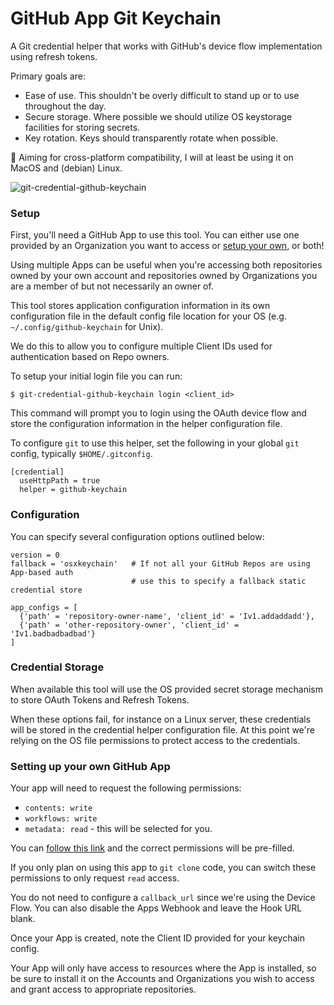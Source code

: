 # GitHub App Git Keychain

A Git credential helper that works with GitHub's device flow implementation using refresh tokens.

Primary goals are:
- Ease of use. This shouldn't be overly difficult to stand up or to use throughout the day.
- Secure storage. Where possible we should utilize OS keystorage facilities for storing secrets.
- Key rotation. Keys should transparently rotate when possible.

🤞 Aiming for cross-platform compatibility, I will at least be using it on MacOS and (debian) Linux.


![git-credential-github-keychain](https://user-images.githubusercontent.com/19231792/137965800-bdecb59e-b6c3-4f66-a117-9689ceba5025.gif)


### Setup

First, you'll need a GitHub App to use this tool. You can either use one provided by an Organization you want to access
or [setup your own](#setting-up-your-own-github-app), or both!

Using multiple Apps can be useful when you're accessing both repositories owned by your own account and repositories owned by
Organizations you are a member of but not necessarily an owner of.

This tool stores application configuration information in its own configuration file in
the default config file location for your OS (e.g. `~/.config/github-keychain` for Unix).

We do this to allow you to configure multiple Client IDs used for authentication based on Repo owners.

To setup your initial login file you can run:

```
$ git-credential-github-keychain login <client_id>
```

This command will prompt you to login using the OAuth device flow and store the configuration information
in the helper configuration file.

To configure `git` to use this helper, set the following in your global `git` config, typically `$HOME/.gitconfig`.

```
[credential]
  useHttpPath = true
  helper = github-keychain
```

### Configuration

You can specify several configuration options outlined below:

```
version = 0
fallback = 'osxkeychain'   # If not all your GitHub Repos are using App-based auth
                           # use this to specify a fallback static credential store

app_configs = [
  {'path' = 'repository-owner-name', 'client_id' = 'Iv1.addaddadd'},
  {'path' = 'other-repository-owner', 'client_id' = 'Iv1.badbadbadbad'}
]
```

### Credential Storage

When available this tool will use the OS provided secret storage mechanism to store OAuth Tokens
and Refresh Tokens.

When these options fail, for instance on a Linux server, these credentials will be stored in the
credential helper configuration file. At this point we're relying on the OS file permissions to
protect access to the credentials.


### Setting up your own GitHub App

Your app will need to request the following permissions:

- `contents: write`
- `workflows: write`
- `metadata: read` - this will be selected for you.

You can [follow this link](https://github.com/settings/apps/new?contents=write&workflows=write) and the correct permissions will be pre-filled.

If you only plan on using this app to `git clone` code, you can switch these permissions to only request `read` access.

You do not need to configure a `callback_url` since we're using the Device Flow. You can also disable the Apps Webhook and leave the Hook URL blank.

Once your App is created, note the Client ID provided for your keychain config.

Your App will only have access to resources where the App is installed, so be sure to install it on the Accounts and Organizations you wish to access and grant access to appropriate repositories.
